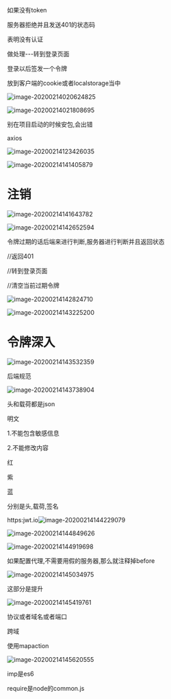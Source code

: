 如果没有token

服务器拒绝并且发送401的状态码

表明没有认证



做处理---转到登录页面

登录以后签发一个令牌

放到客户端的cookie或者localstorage当中

![image-20200214020624825](C:\Users\Artificial\AppData\Roaming\Typora\typora-user-images\image-20200214020624825.png)

![image-20200214021808695](C:\Users\Artificial\AppData\Roaming\Typora\typora-user-images\image-20200214021808695.png)





别在项目启动的时候安包,会出错



axios

![image-20200214123426035](C:\Users\Artificial\AppData\Roaming\Typora\typora-user-images\image-20200214123426035.png)

![image-20200214141405879](C:\Users\Artificial\AppData\Roaming\Typora\typora-user-images\image-20200214141405879.png)

# 注销

![image-20200214141643782](C:\Users\Artificial\AppData\Roaming\Typora\typora-user-images\image-20200214141643782.png)

![image-20200214142652594](C:\Users\Artificial\AppData\Roaming\Typora\typora-user-images\image-20200214142652594.png)





令牌过期的话后端来进行判断,服务器进行判断并且返回状态

//返回401

//转到登录页面

//清空当前过期令牌

![image-20200214142824710](C:\Users\Artificial\AppData\Roaming\Typora\typora-user-images\image-20200214142824710.png)

![image-20200214143225200](C:\Users\Artificial\AppData\Roaming\Typora\typora-user-images\image-20200214143225200.png)

# 令牌深入

![image-20200214143532359](C:\Users\Artificial\AppData\Roaming\Typora\typora-user-images\image-20200214143532359.png)

后端规范

![image-20200214143738904](C:\Users\Artificial\AppData\Roaming\Typora\typora-user-images\image-20200214143738904.png)



头和载荷都是json

明文

1.不能包含敏感信息

2.不能修改内容

红

紫

蓝

分别是头,载荷,签名

https:jwt.io![image-20200214144229079](C:\Users\Artificial\AppData\Roaming\Typora\typora-user-images\image-20200214144229079.png)

![image-20200214144849626](C:\Users\Artificial\AppData\Roaming\Typora\typora-user-images\image-20200214144849626.png)

![image-20200214144919698](C:\Users\Artificial\AppData\Roaming\Typora\typora-user-images\image-20200214144919698.png)





如果配置代理,不需要用假的服务器,那么就注释掉before

![image-20200214145034975](C:\Users\Artificial\AppData\Roaming\Typora\typora-user-images\image-20200214145034975.png)





这部分是提升

![image-20200214145419761](C:\Users\Artificial\AppData\Roaming\Typora\typora-user-images\image-20200214145419761.png)



协议或者域名或者端口

跨域

使用mapaction

![image-20200214145620555](C:\Users\Artificial\AppData\Roaming\Typora\typora-user-images\image-20200214145620555.png)

imp是es6

require是node的common.js



